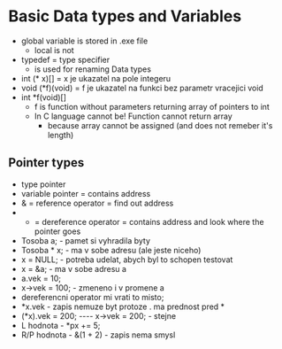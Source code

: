 # Basic Data types and Variables
- global variable is stored in .exe file
    * local is not
- typedef = type specifier
    * is used for renaming Data types
- int (* x)[] = x je ukazatel na pole integeru
- void (*f)(void) = f je ukazatel na funkci bez parametr vracejici void
- int *f(void)[]
    * f is function without parameters returning array of pointers to int
    * In C language cannot be! Function cannot return array
        * because array cannot be assigned (and does not remeber it's length)

## Pointer types
- type pointer 
- variable pointer = contains address
- & = reference operator = find out address
- * = dereference operator = contains address and look where the pointer goes
- Tosoba a; - pamet si vyhradila byty
- Tosoba * x;  - ma v sobe adresu (ale jeste niceho)
- x = NULL; - potreba udelat, abych byl to schopen testovat
- x = &a; - ma v sobe adresu a
- a.vek = 10;
- x->vek = 100; - zmeneno i v promene a
- dereferencni operator mi vrati to misto;
- *x.vek - zapis nemuze byt protoze . ma prednost pred *
- (*x).vek = 200; ---- x->vek = 200; - stejne
- L hodnota - *px += 5;
- R/P hodnota - &(1 + 2) - zapis nema smysl

